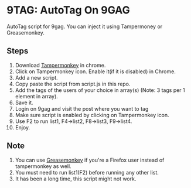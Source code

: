 # 9TAG: AutoTag On 9GAG
AutoTag script for 9gag. You can inject it using Tampermoney or Greasemonkey.

Steps
-------

1. Download [Tampermonkey](https://chrome.google.com/webstore/detail/tampermonkey/dhdgffkkebhmkfjojejmpbldmpobfkfo?hl=en) in chrome.
2. Click on Tampermonkey icon. Enable it(if it is disabled) in Chrome.
3. Add a new script.
4. Copy paste the script from script.js in this repo.
5. Add the tags of the users of your choice in array(s) (Note: 3 tags per 1 element in array).
6. Save it.
7. Login on 9gag and visit the post where you want to tag
8. Make sure script is enabled by clicking on Tampermonkey icon.
9. Use F2 to run list1, F4->list2, F8->list3, F9->list4.
10. Enjoy.

Note
-------
1. You can use [Greasemonkey](https://addons.mozilla.org/en-US/firefox/addon/greasemonkey/) if you're a Firefox user instead of tampermonkey as well.
2. You must need to run list1(F2) before running any other list.
3. It has been a long time, this script might not work.
